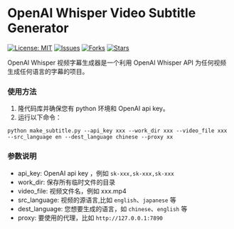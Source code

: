 # OpenAI Whisper Video Subtitle Generator



[![License: MIT](https://img.shields.io/badge/License-MIT-green.svg)](https://opensource.org/licenses/MIT)
[![Issues](https://img.shields.io/github/issues/guaguaguaxia/video_subtitle.svg)](https://github.com/guaguaguaxia/video_subtitle/issues)
[![Forks](https://img.shields.io/github/forks/guaguaguaxia/video_subtitle.svg)](https://github.com/guaguaguaxia/video_subtitle/network)
[![Stars](https://img.shields.io/github/stars/guaguaguaxia/video_subtitle.svg)](https://github.com/guaguaguaxia/video_subtitle/stargazers)

OpenAI Whisper 视频字幕生成器是一个利用 OpenAI Whisper API 为任何视频生成任何语言的字幕的项目。

### 使用方法
1. 隆代码库并确保您有 python 环境和 OpenAI api key。
2. 运行以下命令：
```
python make_subtitle.py --api_key xxx --work_dir xxx --video_file xxx --src_language en --dest_language chinese --proxy xx
```

### 参数说明
- api_key: OpenAI api key ，例如 `sk-xxx,sk-xxx,sk-xxx`
- work_dir: 保存所有临时文件的目录
- video_file: 视频文件名，例如 xxx.mp4
- src_language: 视频的源语言,比如 `english`、`japanese` 等
- dest_language: 您想要生成的语言，如 `chinese`、`english` 等
- proxy: 要使用的代理，比如 `http://127.0.0.1:7890`